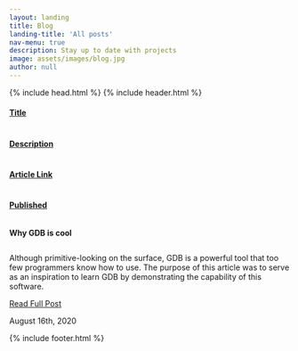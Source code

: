```yaml
---
layout: landing
title: Blog
landing-title: 'All posts'
nav-menu: true
description: Stay up to date with projects
image: assets/images/blog.jpg
author: null
---
```

<html>
  {% include head.html %}
  <body>
    {% include header.html %} 
    <!-- Main -->
    <div id="main" class="alt">
      <!-- One -->
      <section id="one">
	      <div class="inner">
          <div class="row">
            <div class="2u column"> <u><h4>Title </h4></u></div> 
            <div class="6u column"> <u><h4>Description</h4></u></div>
            <div class="2u column"> <u><h4>Article Link</h4></u></div>
            <div class="2u column"> <u><h4>Published</h4></u></div>
          </div>
            <div class="row">
              <div class="2u column"> <b><p>Why GDB is cool</p></b> </div> 
              <div class="6u column"><p> Although primitive-looking on the surface, GDB is a powerful tool that too few programmers know how to use. The purpose of this article was to serve as an inspiration to learn GDB by demonstrating the capability of this software. </p></div>
              <div class="2u column"><a href="https://medium.com/@jakemellichamp/why-gdb-is-cool-6981763af302" class="button special small" target="_blank">Read Full Post</a></div>
              <div class="2u column"><p>August 16th, 2020 </p></div>
            </div>
	        </div>
      </section>
    </div>
    {% include footer.html %}
  </body>
</html>



